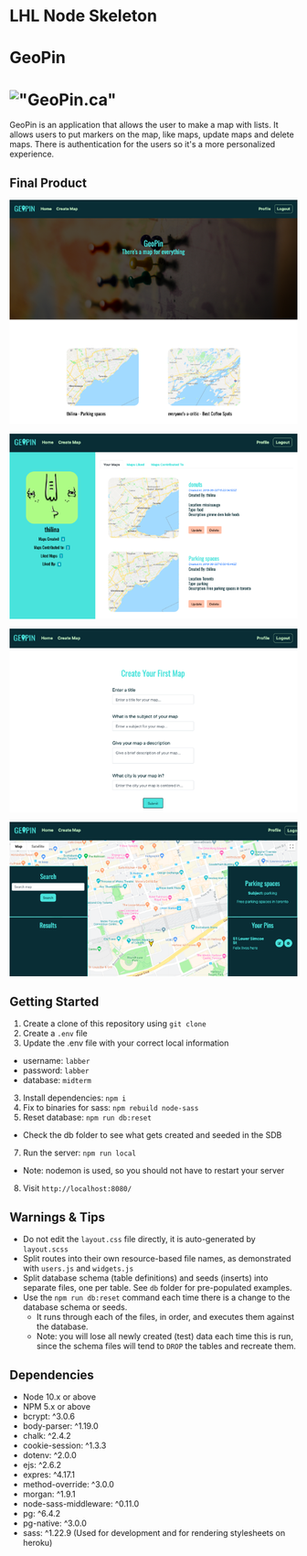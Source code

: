 LHL Node Skeleton
=========

# GeoPin
# !["GeoPin.ca"](https://geopin.ca)

GeoPin is an application that allows the user to make a map with lists. It allows users to put markers on the map, like maps, update maps and delete maps. There is authentication for the users so it's a more personalized experience.

## Final Product

!["Screencapture of Home Page"](https://github.com/t5krishn/GeoPin/blob/master/public/assets/homePage.png?raw=true)

!["Screencapture of Profile Page"](https://github.com/t5krishn/GeoPin/blob/master/public/assets/profileView.png?raw=true)

!["Screenshot of Create New Map Form"](https://github.com/t5krishn/GeoPin/blob/master/public/assets/createMap.png?raw=true)

!["Screencapture of Map View Page"](https://github.com/t5krishn/GeoPin/blob/master/public/assets/mapView.png?raw=true)


## Getting Started

1. Create a clone of this repository using  `git clone`
2. Create a `.env` file
2. Update the .env file with your correct local information 
  - username: `labber` 
  - password: `labber` 
  - database: `midterm`
3. Install dependencies: `npm i`
4. Fix to binaries for sass: `npm rebuild node-sass`
5. Reset database: `npm run db:reset`
  - Check the db folder to see what gets created and seeded in the SDB
7. Run the server: `npm run local`
  - Note: nodemon is used, so you should not have to restart your server
8. Visit `http://localhost:8080/`

## Warnings & Tips

- Do not edit the `layout.css` file directly, it is auto-generated by `layout.scss`
- Split routes into their own resource-based file names, as demonstrated with `users.js` and `widgets.js`
- Split database schema (table definitions) and seeds (inserts) into separate files, one per table. See `db` folder for pre-populated examples. 
- Use the `npm run db:reset` command each time there is a change to the database schema or seeds. 
  - It runs through each of the files, in order, and executes them against the database. 
  - Note: you will lose all newly created (test) data each time this is run, since the schema files will tend to `DROP` the tables and recreate them.

## Dependencies

- Node 10.x or above
- NPM 5.x or above
- bcrypt: ^3.0.6
- body-parser: ^1.19.0
- chalk: ^2.4.2
- cookie-session: ^1.3.3
- dotenv: ^2.0.0
- ejs: ^2.6.2
- expres: ^4.17.1
- method-override: ^3.0.0
- morgan: ^1.9.1
- node-sass-middleware: ^0.11.0
- pg: ^6.4.2
- pg-native: ^3.0.0
- sass: ^1.22.9 (Used for development and for rendering stylesheets on heroku)
